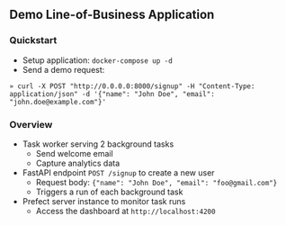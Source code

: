 ## Demo Line-of-Business Application

### Quickstart
- Setup application: `docker-compose up -d`
- Send a demo request:
```
» curl -X POST "http://0.0.0.0:8000/signup" -H "Content-Type: application/json" -d '{"name": "John Doe", "email": "john.doe@example.com"}'
```

### Overview
- Task worker serving 2 background tasks
  - Send welcome email
  - Capture analytics data
- FastAPI endpoint `POST /signup` to create a new user
  - Request body: `{"name": "John Doe", "email": "foo@gmail.com"}`
  - Triggers a run of each background task
- Prefect server instance to monitor task runs
  - Access the dashboard at `http://localhost:4200`